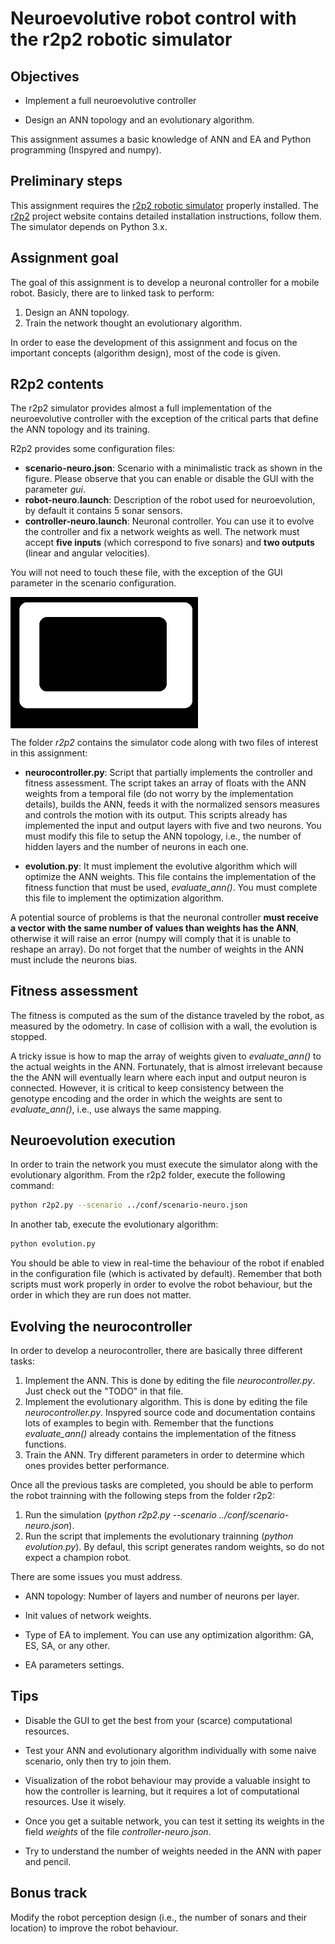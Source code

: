 # Neuroevolutive robot control with the r2p2 robotic simulator

## Objectives

* Implement a full neuroevolutive controller

* Design an ANN topology and an evolutionary algorithm.

This assignment assumes a basic knowledge of ANN and EA and Python programming (Inspyred and numpy).

## Preliminary steps

This assignment requires the [r2p2 robotic simulator](https://github.com/ISG-UAH/r2p2) properly installed. The [r2p2](https://github.com/ISG-UAH/r2p2) project website contains detailed installation instructions, follow them. The simulator depends on Python 3.x.

## Assignment goal

The goal of this assignment is to develop a neuronal controller for a mobile robot. Basicly, there are to linked task to perform:

1. Design an ANN topology.
2. Train the network thought an evolutionary algorithm.

In order to ease the development of this assignment and focus on the important concepts (algorithm design), most of the code is given.

## R2p2 contents

The r2p2 simulator provides almost a full implementation of the neuroevolutive controller with the exception of the critical parts that define the ANN topology and its training.

R2p2 provides some configuration files:

* **scenario-neuro.json**: Scenario with a minimalistic track as shown in the figure. Please observe that you can enable or disable the GUI with the parameter *gui*.
* **robot-neuro.launch**: Description of the robot used for neuroevolution, by default it contains 5 sonar sensors.
* **controller-neuro.launch**: Neuronal controller. You can use it to evolve the controller and fix a network weights as well. The network must accept **five inputs** (which correspond to five sonars) and **two outputs** (linear and angular velocities).

You will not need to touch these file, with the exception of the GUI parameter in the scenario configuration.

<img align="center" src="track_2.png" width="300">

The folder *r2p2* contains the simulator code along with two files of interest in this assignment:

* **neurocontroller.py**: Script that partially implements the controller and fitness assessment. The script takes an array of floats with the ANN weights from a temporal file (do not worry by the implementation details), builds the ANN, feeds it with the normalized sensors measures and controls the motion with its output. This scripts already has implemented the input and output layers with five and two neurons. You must modify this file to setup the ANN topology, i.e., the number of hidden layers and the number of neurons in each one. 

* **evolution.py**: It must implement the evolutive algorithm which will optimize the ANN weights. This file contains the implementation of the fitness function that must be used, *evaluate_ann()*. You must complete this file to implement the optimization algorithm.

A potential source of problems is that the neuronal controller **must receive a vector with the same number of values than weights has the ANN**, otherwise it will raise an error (numpy will comply that it is unable to reshape an array). Do not forget that the number of weights in the ANN must include the neurons bias.

## Fitness assessment

The fitness is computed as the sum of the distance traveled by the robot, as measured by the odometry. In case of collision with a wall, the evolution is stopped.

A tricky issue is how to map the array of weights given to *evaluate_ann()* to the actual weights in the ANN. Fortunately, that is almost irrelevant because the the ANN will eventually learn where each input and output neuron is connected. However, it is critical to keep consistency between the genotype encoding and the order in which the weights are sent to *evaluate_ann()*, i.e., use always the same mapping.

## Neuroevolution execution

In order to train the network you must execute the simulator along with the evolutionary algorithm. From the r2p2 folder, execute the following command:

```Bash
python r2p2.py --scenario ../conf/scenario-neuro.json
```

In another tab, execute the evolutionary algorithm:

```Bash
python evolution.py
```

You should be able to view in real-time the behaviour of the robot if enabled in the configuration file (which is activated by default). Remember that both scripts must work properly in order to evolve the robot behaviour, but the order in which they are run does not matter.

## Evolving the neurocontroller

In order to develop a neurocontroller, there are basically three different tasks:

1. Implement the ANN. This is done by editing the file *neurocontroller.py*. Just check out the "TODO" in that file. 
2. Implement the evolutionary algorithm. This is done by editing the file *neurocontroller.py*. Inspyred source code and documentation contains lots of examples to begin with. Remember that the functions *evaluate_ann()* already contains the implementation of the fitness functions.
3. Train the ANN. Try different parameters in order to determine which ones provides better performance.

Once all the previous tasks are completed, you should be able to perform the robot trainning with the following steps from the folder r2p2:

1. Run the simulation (*python r2p2.py --scenario ../conf/scenario-neuro.json*).
3. Run the script that implements the evolutionary trainning (*python evolution.py*). By defaul, this script generates random weights, so do not expect a champion robot.

There are some issues you must address.

* ANN topology: Number of layers and number of neurons per layer.

* Init values of network weights.

* Type of EA to implement. You can use any optimization algorithm: GA, ES, SA, or any other.

* EA parameters settings.

## Tips 

- Disable the GUI to get the best from your (scarce) computational resources.

- Test your ANN and evolutionary algorithm individually with some naive scenario, only then try to join them.

- Visualization of the robot behaviour may provide a valuable insight to how the controller is learning, but it requires a lot of computational resources. Use it wisely.

- Once you get a suitable network, you can test it setting its weights in the field *weights* of the file *controller-neuro.json*.

- Try to understand the number of weights needed in the ANN with paper and pencil.

## Bonus track

Modify the robot perception design (i.e., the number of sonars and their location) to improve the robot behaviour.
